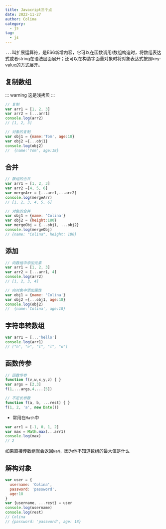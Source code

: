 ```yaml
---
title: Javacript三个点
date: 2022-11-27
author: Colina
category:
  - js
tag: 
  - js
---
```


`...`叫扩展运算符，是ES6新增内容，它可以在函数调用/数组构造时，将数组表达式或者string在语法层面展开；还可以在构造字面量对象时将对象表达式按照key-value的方式展开。

<!-- more -->

## 复制数组

::: warning
这是浅拷贝
:::

```js
// 复制
var arr1 = [1, 2, 3]
var arr2 = [...arr1]
console.log(arr2)
// [1, 2, 3]

// 对象的复制
var obj1 = {name:'Tom', age:18}
var obj2 ={...obj1}
console.log(obj2)
//  {name:'Tom', age:18}
```

## 合并

```js
// 数组的合并
var arr1 = [1, 2, 3]
var arr2 =[4, 5, 6]
var mergeArr = [...arr1,...arr2]
console.log(mergeArr)
// [1, 2, 3, 4, 5, 6]

// 对象的合并
var obj1 = {name: 'Colina'}
var obj2 = {height:180}
var mergeObj = {...obj1, ...obj2}
console.log(mergeObj)
// {name: "Colina", height: 180}
```

## 添加
```js
// 向数组中添加元素
var arr1 = [1, 2, 3]
var arr2 = [...arr1, 4]
console.log(arr2)
// [1, 2, 3, 4]

// 向对象中添加属性
var obj1 = {name: 'Colina'}
var obj2 ={...obj1, age:18}
console.log(obj2)
//  {name:'Colina', age:18}
```

## 字符串转数组

```js
var arr1 = [...'hello']
console.log(arr1)
// ["h", "e", "l", "l", "o"]
```

## 函数传参

```js
// 函数传参
function f(v,w,x,y,z) { }
var args = [2,3]
f(1,...args,4,...[5])

// 不定长参数
function f(a, b, ...rest) { }
f(1, 2, 'a', new Date())
```

- 常用在`Math`中

```js
var arr1 = [-1, 0, 1, 2]
var max = Math.max(...arr1)
console.log(max)
// 2
```

如果直接传数组就会返回`NaN`，因为他不知道数组的最大值是什么

## 解构对象

```js
var user = {
  username: 'Colina',
  password: 'password',
  age:18
}
var {username, ...rest} = user
console.log(username)
console.log(rest)
// Colina
// {password: 'password', age: 18}
```
